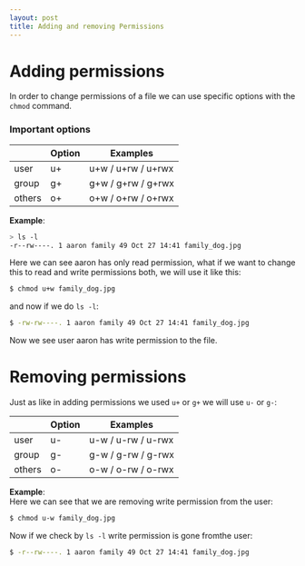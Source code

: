 ```yaml
---
layout: post
title: Adding and removing Permissions
---
```


# Adding permissions

In order to change permissions of a file we can use specific options with the `chmod` command.  

### Important options

| | Option | Examples |
--|--|-- |
|user | u+ | u+w / u+rw / u+rwx |
|group | g+ | g+w / g+rw / g+rwx |
|others | o+ | o+w / o+rw / o+rwx |


__Example__:
```bash
> ls -l
-r--rw----. 1 aaron family 49 Oct 27 14:41 family_dog.jpg
```
Here we can see aaron has only read permission, what if we want to change this to read and write permissions both, we will use it like this:  
```bash
$ chmod u+w family_dog.jpg
```

and now if we do `ls -l`:  
```bash
$ -rw-rw----. 1 aaron family 49 Oct 27 14:41 family_dog.jpg
```

Now we see user aaron has write permission to the file.


# Removing permissions

Just as like in adding permissions we used `u+` or `g+` we will use `u-` or `g-`:  

| | Option | Examples |
--|--|--
| user | u- | u-w / u-rw / u-rwx |
| group | g- | g-w / g-rw / g-rwx |
| others | o- | o-w / o-rw / o-rwx |

__Example__:  
Here we can see that we are removing write permission from the user:  
```bash
$ chmod u-w family_dog.jpg
```
Now if we check by `ls -l` write permission is gone fromthe user:  
```bash
$ -r--rw----. 1 aaron family 49 Oct 27 14:41 family_dog.jpg
```


